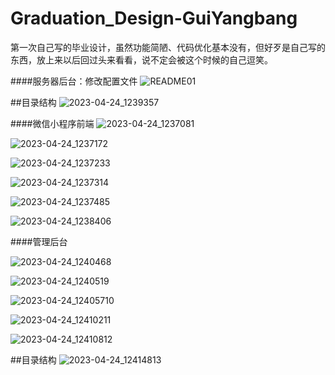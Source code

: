 # Graduation_Design-GuiYangbang
第一次自己写的毕业设计，虽然功能简陋、代码优化基本没有，但好歹是自己写的东西，放上来以后回过头来看看，说不定会被这个时候的自己逗笑。

####服务器后台：修改配置文件
![README01](https://user-images.githubusercontent.com/131634589/233904580-c00ef218-ebd2-4b41-b31f-db33ae67bdcc.jpg)

##目录结构
![2023-04-24_1239357](https://user-images.githubusercontent.com/131634589/233904906-1ddfbddb-a5a2-4548-9a42-6482cf62ea85.jpg)


####微信小程序前端
![2023-04-24_1237081](https://user-images.githubusercontent.com/131634589/233904207-4665a571-2164-45f2-b90d-7dfedbf3cc33.jpg)

![2023-04-24_1237172](https://user-images.githubusercontent.com/131634589/233904217-a7a56a3b-3147-4903-9064-c32c466df5fb.jpg)

![2023-04-24_1237233](https://user-images.githubusercontent.com/131634589/233904227-340f18a3-4c22-41d1-98f7-af71a5402a96.jpg)

![2023-04-24_1237314](https://user-images.githubusercontent.com/131634589/233904234-82610778-f7ab-4f57-9f49-7f7cf384102e.jpg)

![2023-04-24_1237485](https://user-images.githubusercontent.com/131634589/233904242-0d49e653-ce6e-4b46-84ca-3e0bf7d50763.jpg)

![2023-04-24_1238406](https://user-images.githubusercontent.com/131634589/233904244-b51521e9-a987-4c5c-ae4f-a015efa3b6f2.jpg)


####管理后台

![2023-04-24_1240468](https://user-images.githubusercontent.com/131634589/233904663-48ec4574-03a3-45b1-894e-e0ce697e3286.jpg)

![2023-04-24_1240519](https://user-images.githubusercontent.com/131634589/233904665-b8167650-7d33-4462-9d22-bb716f816b55.jpg)

![2023-04-24_12405710](https://user-images.githubusercontent.com/131634589/233904669-ec4de747-4b78-4e0f-97cd-59d15cdc1387.jpg)

![2023-04-24_12410211](https://user-images.githubusercontent.com/131634589/233904670-1e0a8624-2a91-4a55-b712-5a4b10a157a2.jpg)

![2023-04-24_12410812](https://user-images.githubusercontent.com/131634589/233904673-74f6db8f-220b-4532-95aa-3ef1ff77c903.jpg)

##目录结构
![2023-04-24_12414813](https://user-images.githubusercontent.com/131634589/233904879-8db32838-0a65-4cba-a315-35d9d4b0ae76.jpg)



